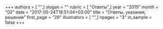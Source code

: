 +++
authors = [ "",]
slogan = ""
rubric = [ "Ответы",]
year = "2015"
month = "02"
date = "2017-05-24T18:51:04+03:00"
title = "Ответы, указания, решения"
first_page = "29"
illustrators = [ "",]
npages = "3"
in_sample = false
+++

